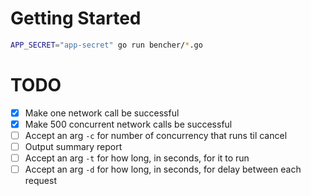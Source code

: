 # Getting Started

```bash
APP_SECRET="app-secret" go run bencher/*.go
```

# TODO

* [X] Make one network call be successful
* [X] Make 500 concurrent network calls be successful
* [ ] Accept an arg `-c` for number of concurrency that runs til cancel
* [ ] Output summary report
* [ ] Accept an arg `-t` for how long, in seconds, for it to run
* [ ] Accept an arg `-d` for how long, in seconds, for delay between each request
